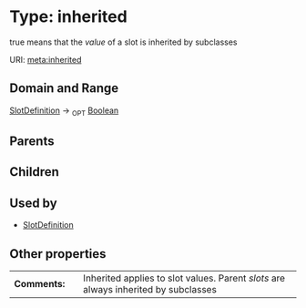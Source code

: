 
# Type: inherited


true means that the *value* of a slot is inherited by subclasses

URI: [meta:inherited](https://w3id.org/biolink/biolinkml/meta/inherited)


## Domain and Range

[SlotDefinition](SlotDefinition.md) ->  <sub>OPT</sub> [Boolean](types/Boolean.md)

## Parents


## Children


## Used by

 * [SlotDefinition](SlotDefinition.md)

## Other properties

|  |  |  |
| --- | --- | --- |
| **Comments:** | | Inherited applies to slot values.  Parent *slots* are always inherited by subclasses |

